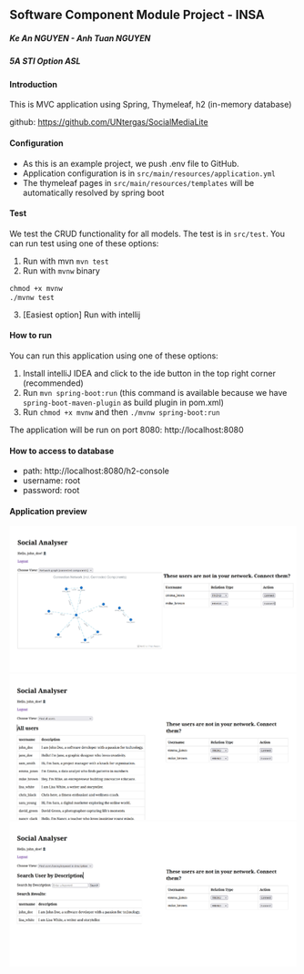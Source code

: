 ## Software Component Module Project - INSA
##### Ke An NGUYEN - Anh Tuan NGUYEN 
##### 5A STI Option ASL

#### Introduction
This is MVC application using Spring, Thymeleaf, h2 (in-memory database)

github: https://github.com/UNtergas/SocialMediaLite

#### Configuration
- As this is an example project, we push .env file to GitHub.
- Application configuration is in `src/main/resources/application.yml`
- The thymeleaf pages in `src/main/resources/templates` will be automatically resolved by spring boot

#### Test
We test the CRUD functionality for all models. The test is in `src/test`. You can run test using one of these options: 
1. Run with mvn `mvn test`
2. Run with `mvnw` binary
```shell
chmod +x mvnw
./mvnw test
```
3. [Easiest option] Run with intellij

#### How to run
You can run this application using one of these options:
1. Install intelliJ IDEA and click to the ide button in the top right corner (recommended)
2. Run `mvn spring-boot:run` (this command is available because we have `spring-boot-maven-plugin` as build plugin in pom.xml)
3. Run `chmod +x mvnw` and then `./mvnw spring-boot:run`

The application will be run on port 8080: http://localhost:8080

#### How to access to database
- path: http://localhost:8080/h2-console
- username: root
- password: root

#### Application preview
![img.png](img.png)
![img_2.png](img_2.png)
![img_1.png](img_1.png)
